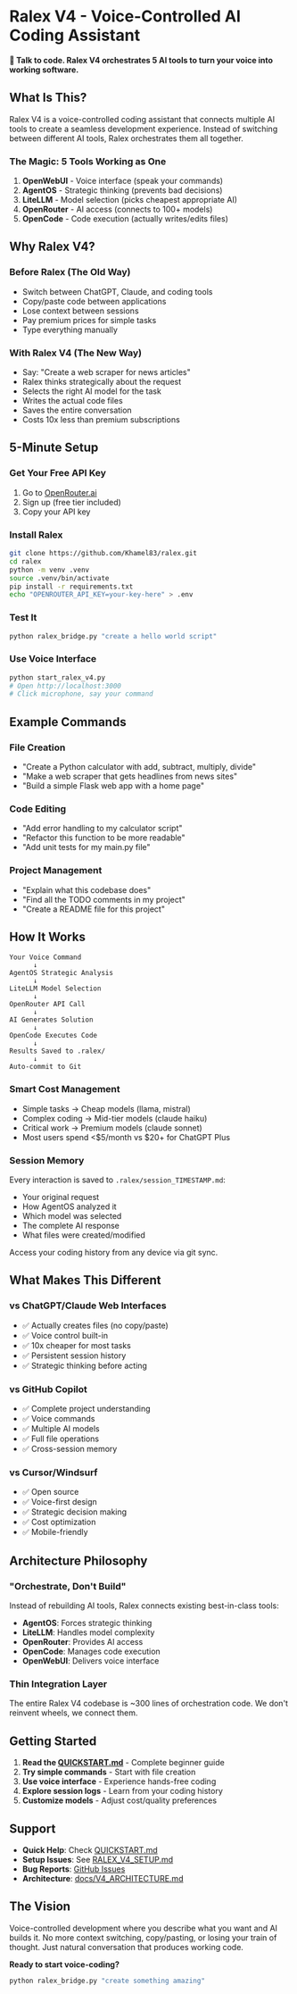 # Ralex V4 - Voice-Controlled AI Coding Assistant

**🎯 Talk to code. Ralex V4 orchestrates 5 AI tools to turn your voice into working software.**

## What Is This?

Ralex V4 is a voice-controlled coding assistant that connects multiple AI tools to create a seamless development experience. Instead of switching between different AI tools, Ralex orchestrates them all together.

### The Magic: 5 Tools Working as One

1. **OpenWebUI** - Voice interface (speak your commands)
2. **AgentOS** - Strategic thinking (prevents bad decisions)  
3. **LiteLLM** - Model selection (picks cheapest appropriate AI)
4. **OpenRouter** - AI access (connects to 100+ models)
5. **OpenCode** - Code execution (actually writes/edits files)

## Why Ralex V4?

### Before Ralex (The Old Way)
- Switch between ChatGPT, Claude, and coding tools
- Copy/paste code between applications
- Lose context between sessions
- Pay premium prices for simple tasks
- Type everything manually

### With Ralex V4 (The New Way)
- Say: "Create a web scraper for news articles"
- Ralex thinks strategically about the request
- Selects the right AI model for the task
- Writes the actual code files
- Saves the entire conversation
- Costs 10x less than premium subscriptions

## 5-Minute Setup

### Get Your Free API Key
1. Go to [OpenRouter.ai](https://openrouter.ai) 
2. Sign up (free tier included)
3. Copy your API key

### Install Ralex
```bash
git clone https://github.com/Khamel83/ralex.git
cd ralex
python -m venv .venv
source .venv/bin/activate
pip install -r requirements.txt
echo "OPENROUTER_API_KEY=your-key-here" > .env
```

### Test It
```bash
python ralex_bridge.py "create a hello world script"
```

### Use Voice Interface
```bash
python start_ralex_v4.py
# Open http://localhost:3000
# Click microphone, say your command
```

## Example Commands

### File Creation
- "Create a Python calculator with add, subtract, multiply, divide"
- "Make a web scraper that gets headlines from news sites"  
- "Build a simple Flask web app with a home page"

### Code Editing
- "Add error handling to my calculator script"
- "Refactor this function to be more readable"
- "Add unit tests for my main.py file"

### Project Management
- "Explain what this codebase does"
- "Find all the TODO comments in my project"
- "Create a README file for this project"

## How It Works

```
Your Voice Command
      ↓
AgentOS Strategic Analysis
      ↓  
LiteLLM Model Selection
      ↓
OpenRouter API Call
      ↓
AI Generates Solution
      ↓
OpenCode Executes Code
      ↓
Results Saved to .ralex/
      ↓
Auto-commit to Git
```

### Smart Cost Management
- Simple tasks → Cheap models (llama, mistral)
- Complex coding → Mid-tier models (claude haiku)  
- Critical work → Premium models (claude sonnet)
- Most users spend <$5/month vs $20+ for ChatGPT Plus

### Session Memory
Every interaction is saved to `.ralex/session_TIMESTAMP.md`:
- Your original request
- How AgentOS analyzed it
- Which model was selected
- The complete AI response
- What files were created/modified

Access your coding history from any device via git sync.

## What Makes This Different

### vs ChatGPT/Claude Web Interfaces
- ✅ Actually creates files (no copy/paste)
- ✅ Voice control built-in
- ✅ 10x cheaper for most tasks
- ✅ Persistent session history
- ✅ Strategic thinking before acting

### vs GitHub Copilot
- ✅ Complete project understanding
- ✅ Voice commands
- ✅ Multiple AI models
- ✅ Full file operations
- ✅ Cross-session memory

### vs Cursor/Windsurf
- ✅ Open source
- ✅ Voice-first design  
- ✅ Strategic decision making
- ✅ Cost optimization
- ✅ Mobile-friendly

## Architecture Philosophy

### "Orchestrate, Don't Build"
Instead of rebuilding AI tools, Ralex connects existing best-in-class tools:

- **AgentOS**: Forces strategic thinking
- **LiteLLM**: Handles model complexity  
- **OpenRouter**: Provides AI access
- **OpenCode**: Manages code execution
- **OpenWebUI**: Delivers voice interface

### Thin Integration Layer
The entire Ralex V4 codebase is ~300 lines of orchestration code. We don't reinvent wheels, we connect them.

## Getting Started

1. **Read the [QUICKSTART.md](QUICKSTART.md)** - Complete beginner guide
2. **Try simple commands** - Start with file creation
3. **Use voice interface** - Experience hands-free coding
4. **Explore session logs** - Learn from your coding history
5. **Customize models** - Adjust cost/quality preferences

## Support

- **Quick Help**: Check [QUICKSTART.md](QUICKSTART.md)
- **Setup Issues**: See [RALEX_V4_SETUP.md](RALEX_V4_SETUP.md)  
- **Bug Reports**: [GitHub Issues](https://github.com/Khamel83/ralex/issues)
- **Architecture**: [docs/V4_ARCHITECTURE.md](docs/V4_ARCHITECTURE.md)

## The Vision

Voice-controlled development where you describe what you want and AI builds it. No more context switching, copy/pasting, or losing your train of thought. Just natural conversation that produces working code.

**Ready to start voice-coding?**

```bash
python ralex_bridge.py "create something amazing"
```